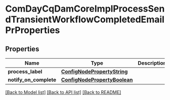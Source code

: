 # ComDayCqDamCoreImplProcessSendTransientWorkflowCompletedEmailPrProperties

## Properties
Name | Type | Description | Notes
------------ | ------------- | ------------- | -------------
**process_label** | [**ConfigNodePropertyString**](ConfigNodePropertyString.md) |  | [optional] 
**notify_on_complete** | [**ConfigNodePropertyBoolean**](ConfigNodePropertyBoolean.md) |  | [optional] 

[[Back to Model list]](../README.md#documentation-for-models) [[Back to API list]](../README.md#documentation-for-api-endpoints) [[Back to README]](../README.md)



